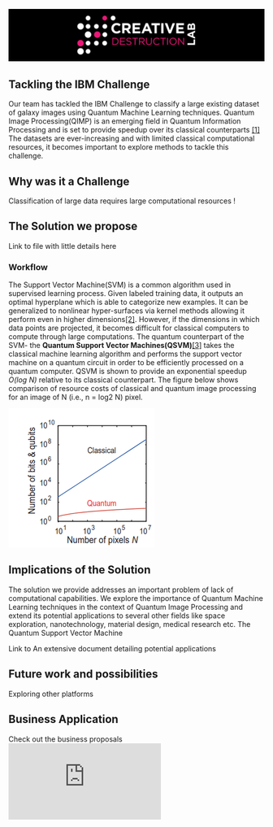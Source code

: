 ![CDL Hackaton](img/CDL_logo.png)

## Tackling the IBM Challenge
Our team has tackled the IBM Challenge to classify a large existing dataset of galaxy images using Quantum Machine Learning techniques. Quantum Image Processing(QIMP) is an emerging field in Quantum Information Processing and is set to provide speedup over its classical counterparts [[1]](https://arxiv.org/abs/1801.01465) The datasets are ever-increasing and with limited classical computational resources, it becomes important to explore methods to tackle this challenge.



## Why was it a Challenge 
Classification of large data requires large computational resources !





## The Solution we propose
Link to file with little details here
### Workflow

The Support Vector Machine(SVM) is a common algorithm used in supervised learning process. Given  labeled training data, it outputs an optimal hyperplane which is able to categorize new examples. It can be generalized to nonlinear hyper-surfaces via kernel methods allowing it perform even in higher dimensions[[2]](https://www.springer.com/gp/book/9780387987804). However, if the dimensions in which data points are projected, it becomes difficult for classical computers to compute through large computations. The quantum counterpart of the SVM- the **Quantum Support Vector Machines(QSVM)**[[3]](https://medium.com/@aliceliu2004/quantum-support-vector-machines-a-new-era-of-ai-1262dd4b2c7e) takes the classical machine learning algorithm and performs the support vector machine on a quantum circuit in order to be efficiently processed on a quantum computer. QSVM is shown to provide an exponential speedup *O(log N)* relative to its classical counterpart.
The figure below shows comparison of resource costs of classical and quantum image processing for an image of N (i.e., n = log2 N) pixel.

![CDL Hackaton](img/qsvm.PNG)




## Implications of the Solution
The solution we provide addresses an important problem of lack of computational capabilities. We explore the importance of Quantum Machine Learning techniques in the context of Quantum Image Processing and extend its potential applications to several other fields like space exploration, nanotechnology, material design, medical research etc. 
The Quantum Support Vector Machine

Link to An extensive document detailing potential applications 





## Future work and possibilities 
Exploring other platforms

## Business Application

Check out the business proposals ![here](https://github.com/olgOk/Hackathon2020/blob/master/TBD/BusinessCases.md) 
